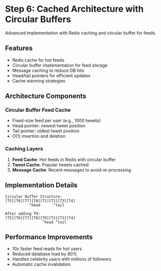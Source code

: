 # Step 6: Cached Architecture with Circular Buffers

Advanced implementation with Redis caching and circular buffer for feeds.

## Features
- Redis cache for hot feeds
- Circular buffer implementation for feed storage
- Message caching to reduce DB hits
- Head/tail pointers for efficient updates
- Cache warming strategies

## Architecture Components

### Circular Buffer Feed Cache
- Fixed-size feed per user (e.g., 1000 tweets)
- Head pointer: newest tweet position
- Tail pointer: oldest tweet position
- O(1) insertion and deletion

### Caching Layers
1. **Feed Cache**: Hot feeds in Redis with circular buffer
2. **Tweet Cache**: Popular tweets cached
3. **Message Cache**: Recent messages to avoid re-processing

## Implementation Details

```
Circular Buffer Structure:
[T5][T6][T7][T8][T1][T2][T3][T4]
           ^head      ^tail

After adding T9:
[T5][T6][T7][T8][T9][T2][T3][T4]
                 ^head ^tail
```

## Performance Improvements
- 10x faster feed reads for hot users
- Reduced database load by 80%
- Handles celebrity users with millions of followers
- Automatic cache invalidation
